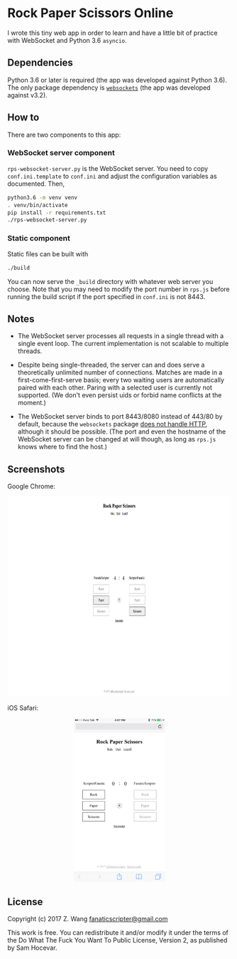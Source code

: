 # Rock Paper Scissors Online

I wrote this tiny web app in order to learn and have a little bit of practice
with WebSocket and Python 3.6 `asyncio`.

## Dependencies

Python 3.6 or later is required (the app was developed against Python 3.6). The
only package dependency is [`websockets`](https://github.com/aaugustin/websockets)
(the app was developed against v3.2).

## How to

There are two components to this app:

### WebSocket server component

`rps-websocket-server.py` is the WebSocket server. You need to copy
`conf.ini.template` to `conf.ini` and adjust the configuration variables
as documented. Then,

```sh
python3.6 -m venv venv
. venv/bin/activate
pip install -r requirements.txt
./rps-websocket-server.py
```

### Static component

Static files can be built with

```sh
./build
```

You can now serve the `_build` directory with whatever web server you
choose. Note that you may need to modify the port number in `rps.js`
before running the build script if the port specified in `conf.ini` is
not 8443.

## Notes

- The WebSocket server processes all requests in a single thread with a single
  event loop. The current implementation is not scalable to multiple threads.

- Despite being single-threaded, the server can and does serve a theoretically
  unlimited number of connections. Matches are made in a first-come-first-serve
  basis; every two waiting users are automatically paired with each
  other. Paring with a selected user is currently not supported. (We don't even
  persist uids or forbid name conflicts at the moment.)

- The WebSocket server binds to port 8443/8080 instead of 443/80 by default,
  because the `websockets` package
  [does not handle HTTP](https://github.com/aaugustin/websockets/issues/116),
  although it should be possible. (The port and even the hostname of the
  WebSocket server can be changed at will though, as long as `rps.js`
  knows where to find the host.)

## Screenshots

Google Chrome:

<div align="center"><img src="screenshots/screenshot-chrome.png" alt="screenshot-chrome.png" width="720" height="450"></div>

iOS Safari:

<div align="center"><img src="screenshots/screenshot-ios-safari.png" alt="screenshot-ios-safari.png" width="207" height="368"></div>

## License

Copyright (c) 2017 Z. Wang <fanaticscripter@gmail.com>

This work is free. You can redistribute it and/or modify it under the
terms of the Do What The Fuck You Want To Public License, Version 2,
as published by Sam Hocevar.
